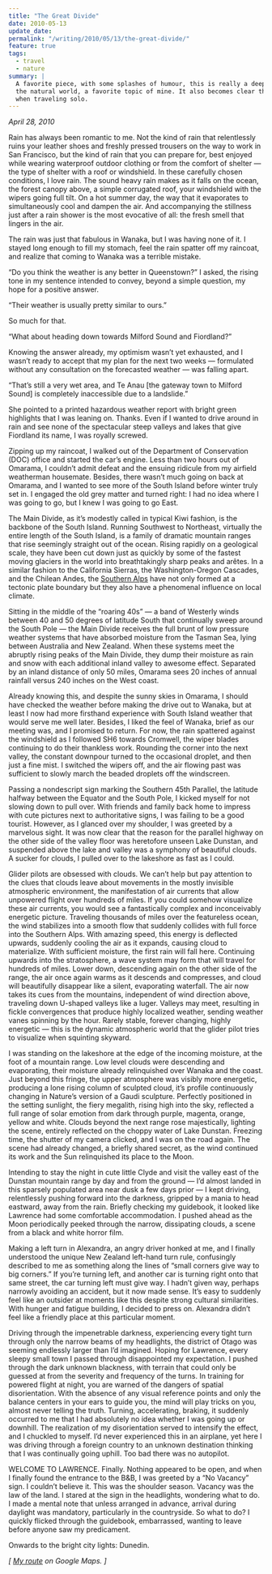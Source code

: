 ```yaml
---
title: "The Great Divide"
date: 2010-05-13
update_date: 
permalink: "/writing/2010/05/13/the-great-divide/"
feature: true
tags:
  - travel
  - nature
summary: |
  A favorite piece, with some splashes of humour, this is really a deep reflection on the beauty of
  the natural world, a favorite topic of mine. It also becomes clear that I'm not much of a planner
  when traveling solo.
---
```


_April 28, 2010_

Rain has always been romantic to me. Not the kind of rain that relentlessly ruins your leather shoes and freshly pressed trousers on the way to work in San Francisco, but the kind of rain that you can prepare for, best enjoyed while wearing waterproof outdoor clothing or from the comfort of shelter — the type of shelter with a roof or windshield. In these carefully chosen conditions, I love rain. The sound heavy rain makes as it falls on the ocean, the forest canopy above, a simple corrugated roof, your windshield with the wipers going full tilt. On a hot summer day, the way that it evaporates to simultaneously cool and dampen the air. And accompanying the stillness just after a rain shower is the most evocative of all: the fresh smell that lingers in the air.

The rain was just that fabulous in Wanaka, but I was having none of it. I stayed long enough to fill my stomach, feel the rain spatter off my raincoat, and realize that coming to Wanaka was a terrible mistake.

“Do you think the weather is any better in Queenstown?” I asked, the rising tone in my sentence intended to convey, beyond a simple question, my hope for a positive answer.

“Their weather is usually pretty similar to ours.”

So much for that.

“What about heading down towards Milford Sound and Fiordland?”

Knowing the answer already, my optimism wasn’t yet exhausted, and I wasn’t ready to accept that my plan for the next two weeks — formulated without any consultation on the forecasted weather — was falling apart.

“That’s still a very wet area, and Te Anau [the gateway town to Milford Sound] is completely inaccessible due to a landslide.”

She pointed to a printed hazardous weather report with bright green highlights that I was leaning on. Thanks. Even if I wanted to drive around in rain and see none of the spectacular steep valleys and lakes that give Fiordland its name, I was royally screwed.

Zipping up my raincoat, I walked out of the Department of Conservation (DOC) office and started the car’s engine. Less than two hours out of Omarama, I couldn’t admit defeat and the ensuing ridicule from my airfield weatherman housemate. Besides, there wasn’t much going on back at Omarama, and I wanted to see more of the South Island before winter truly set in. I engaged the old grey matter and turned right: I had no idea where I was going to go, but I knew I was going to go East.

The Main Divide, as it’s modestly called in typical Kiwi fashion, is the backbone of the South Island. Running Southwest to Northeast, virtually the entire length of the South Island, is a family of dramatic mountain ranges that rise seemingly straight out of the ocean. Rising rapidly on a geological scale, they have been cut down just as quickly by some of the fastest moving glaciers in the world into breathtakingly sharp peaks and arêtes. In a similar fashion to the California Sierras, the Washington-Oregon Cascades, and the Chilean Andes, the [Southern Alps](http://en.wikipedia.org/wiki/Southern_Alps) have not only formed at a tectonic plate boundary but they also have a phenomenal influence on local climate.

Sitting in the middle of the “roaring 40s” — a band of Westerly winds between 40 and 50 degrees of latitude South that continually sweep around the South Pole — the Main Divide receives the full brunt of low pressure weather systems that have absorbed moisture from the Tasman Sea, lying between Australia and New Zealand. When these systems meet the abruptly rising peaks of the Main Divide, they dump their moisture as rain and snow with each additional inland valley to awesome effect. Separated by an inland distance of only 50 miles, Omarama sees 20 inches of annual rainfall versus 240 inches on the West coast.

Already knowing this, and despite the sunny skies in Omarama, I should have checked the weather before making the drive out to Wanaka, but at least I now had more firsthand experience with South Island weather that would serve me well later. Besides, I liked the feel of Wanaka, brief as our meeting was, and I promised to return. For now, the rain spattered against the windshield as I followed SH6 towards Cromwell, the wiper blades continuing to do their thankless work. Rounding the corner into the next valley, the constant downpour turned to the occasional droplet, and then just a fine mist. I switched the wipers off, and the air flowing past was sufficient to slowly march the beaded droplets off the windscreen.

Passing a nondescript sign marking the Southern 45th Parallel, the latitude halfway between the Equator and the South Pole, I kicked myself for not slowing down to pull over. With friends and family back home to impress with cute pictures next to authoritative signs, I was failing to be a good tourist. However, as I glanced over my shoulder, I was greeted by a marvelous sight. It was now clear that the reason for the parallel highway on the other side of the valley floor was heretofore unseen Lake Dunstan, and suspended above the lake and valley was a symphony of beautiful clouds. A sucker for clouds, I pulled over to the lakeshore as fast as I could.

Glider pilots are obsessed with clouds. We can’t help but pay attention to the clues that clouds leave about movements in the mostly invisible atmospheric environment, the manifestation of air currents that allow unpowered flight over hundreds of miles. If you could somehow visualize these air currents, you would see a fantastically complex and inconceivably energetic picture. Traveling thousands of miles over the featureless ocean, the wind stabilizes into a smooth flow that suddenly collides with full force into the Southern Alps. With amazing speed, this energy is deflected upwards, suddenly cooling the air as it expands, causing cloud to materialize. With sufficient moisture, the first rain will fall here. Continuing upwards into the stratosphere, a wave system may form that will travel for hundreds of miles. Lower down, descending again on the other side of the range, the air once again warms as it descends and compresses, and cloud will beautifully disappear like a silent, evaporating waterfall. The air now takes its cues from the mountains, independent of wind direction above, traveling down U-shaped valleys like a luger. Valleys may meet, resulting in fickle convergences that produce highly localized weather, sending weather vanes spinning by the hour. Rarely stable, forever changing, highly energetic — this is the dynamic atmospheric world that the glider pilot tries to visualize when squinting skyward.

I was standing on the lakeshore at the edge of the incoming moisture, at the foot of a mountain range. Low level clouds were descending and evaporating, their moisture already relinquished over Wanaka and the coast. Just beyond this fringe, the upper atmosphere was visibly more energetic, producing a lone rising column of sculpted cloud, it’s profile continuously changing in Nature’s version of a Gaudi sculpture. Perfectly positioned in the setting sunlight, the fiery megalith, rising high into the sky, reflected a full range of solar emotion from dark through purple, magenta, orange, yellow and white. Clouds beyond the next range rose majestically, lighting the scene, entirely reflected on the choppy water of Lake Dunstan. Freezing time, the shutter of my camera clicked, and I was on the road again. The scene had already changed, a briefly shared secret, as the wind continued its work and the Sun relinquished its place to the Moon.

Intending to stay the night in cute little Clyde and visit the valley east of the Dunstan mountain range by day and from the ground — I’d almost landed in this sparsely populated area near dusk a few days prior — I kept driving, relentlessly pushing forward into the darkness, gripped by a mania to head eastward, away from the rain. Briefly checking my guidebook, it looked like Lawrence had some comfortable accommodation. I pushed ahead as the Moon periodically peeked through the narrow, dissipating clouds, a scene from a black and white horror film.

Making a left turn in Alexandra, an angry driver honked at me, and I finally understood the unique New Zealand left-hand turn rule, confusingly described to me as something along the lines of “small corners give way to big corners.” If you’re turning left, and another car is turning right onto that same street, the car turning left must give way. I hadn’t given way, perhaps narrowly avoiding an accident, but it now made sense. It’s easy to suddenly feel like an outsider at moments like this despite strong cultural similarities. With hunger and fatigue building, I decided to press on. Alexandra didn’t feel like a friendly place at this particular moment.

Driving through the impenetrable darkness, experiencing every tight turn through only the narrow beams of my headlights, the district of Otago was seeming endlessly larger than I’d imagined. Hoping for Lawrence, every sleepy small town I passed through disappointed my expectation. I pushed through the dark unknown blackness, with terrain that could only be guessed at from the severity and frequency of the turns. In training for powered flight at night, you are warned of the dangers of spatial disorientation. With the absence of any visual reference points and only the balance centers in your ears to guide you, the mind will play tricks on you, almost never telling the truth. Turning, accelerating, braking, it suddenly occurred to me that I had absolutely no idea whether I was going up or downhill. The realization of my disorientation served to intensify the effect, and I chuckled to myself. I’d never experienced this in an airplane, yet here I was driving through a foreign country to an unknown destination thinking that I was continually going uphill. Too bad there was no autopilot.

WELCOME TO LAWRENCE. Finally. Nothing appeared to be open, and when I finally found the entrance to the B&B, I was greeted by a “No Vacancy” sign. I couldn’t believe it. This was the shoulder season. Vacancy was the law of the land. I stared at the sign in the headlights, wondering what to do. I made a mental note that unless arranged in advance, arrival during daylight was mandatory, particularly in the countryside. So what to do? I quickly flicked through the guidebook, embarrassed, wanting to leave before anyone saw my predicament.

Onwards to the bright city lights: Dunedin.

_\[ [My route](http://maps.google.com/maps?f=d&saddr=Omarama%2C+New+Zealand&daddr=Wanaka%2C+New+Zealand+to%3ADunedin%2C+New+Zealand&hl=en&geocode=Fb4lWf0diIchCimPFwOujdQqbTEgZ5xIjNJlHQ%3BFdXzVf0dXMMUCinD3lVNpEjVqTEt5ifaBcFLQA%3BFYACRP0d3KwpCilnLldsEawuqDEPmvjGIwd5-Q&mra=ls&sll=-45.309375%2C169.81814&sspn=2.163397%2C4.932861&ie=UTF8&z=8) on Google Maps. \]_